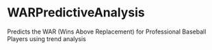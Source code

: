 # WARPredictiveAnalysis
Predicts the WAR (Wins Above Replacement) for Professional Baseball Players using trend analysis

